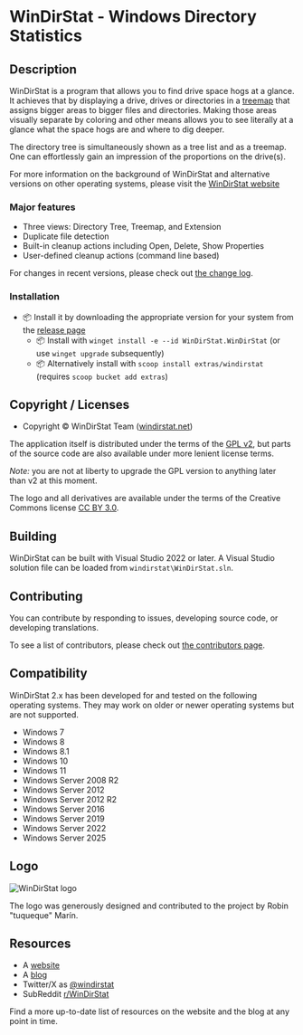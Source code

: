 # WinDirStat - Windows Directory Statistics

## Description

WinDirStat is a program that allows you to find drive space hogs at a glance. It achieves that by displaying a drive, drives or directories in a [treemap](https://en.wikipedia.org/wiki/Treemap) that assigns bigger areas to bigger files and directories. Making those areas visually separate by coloring and other means allows you to see literally at a glance what the space hogs are and where to dig deeper.

The directory tree is simultaneously shown as a tree list and as a treemap. One can effortlessly gain an impression of the proportions on the drive(s).

For more information on the background of WinDirStat and alternative versions on other operating systems, please visit the [WinDirStat website](https://windirstat.net/)

### Major features

* Three views: Directory Tree, Treemap, and Extension
* Duplicate file detection
* Built-in cleanup actions including Open, Delete, Show Properties
* User-defined cleanup actions (command line based)

For changes in recent versions, please check out [the change log](CHANGELOG.md).

### Installation

* 📦 Install it by downloading the appropriate version for your system from the [release page](https://github.com/windirstat/windirstat/releases/)
  * 📦 Install with `winget install -e --id WinDirStat.WinDirStat` (or use `winget upgrade` subsequently)
  * 📦 Alternatively install with `scoop install extras/windirstat` (requires `scoop bucket add extras`)

## Copyright / Licenses

* Copyright © WinDirStat Team ([windirstat.net](https://windirstat.net/))

The application itself is distributed under the terms of the [GPL v2](windirstat/res/license.txt), but parts of the source code are also available under more lenient license terms.

*Note:* you are not at liberty to upgrade the GPL version to anything later than v2 at this moment.

The logo and all derivatives are available under the terms of the Creative
Commons license [CC BY 3.0](https://creativecommons.org/licenses/by/3.0/).

## Building

WinDirStat can be built with Visual Studio 2022 or later. A Visual Studio solution file can be loaded from `windirstat\WinDirStat.sln`.

## Contributing

You can contribute by responding to issues, developing source code, or developing translations.

To see a list of contributors, please check out [the contributors page](CONTRIBUTORS.md).

## Compatibility

WinDirStat 2.x has been developed for and tested on the following operating systems. They may work on older or newer operating systems but are not supported.

* Windows 7
* Windows 8
* Windows 8.1
* Windows 10
* Windows 11
* Windows Server 2008 R2
* Windows Server 2012
* Windows Server 2012 R2
* Windows Server 2016
* Windows Server 2019
* Windows Server 2022
* Windows Server 2025

## Logo

![WinDirStat logo](windirstat/logos/logo_256px.png)

The logo was generously designed and contributed to the project by Robin "tuqueque" Marín.

## Resources

* A [website](https://windirstat.net/)
* A [blog](https://blog.windirstat.net/)
* Twitter/X as [@windirstat](https://x.com/windirstat)
* SubReddit [r/WinDirStat](https://www.reddit.com/r/WinDirStat/)

Find a more up-to-date list of resources on the website and the blog at any point in time.
